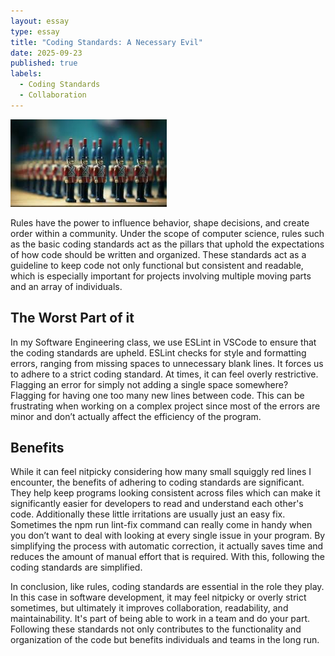 ```yaml
---
layout: essay
type: essay
title: "Coding Standards: A Necessary Evil"
date: 2025-09-23
published: true
labels:
  - Coding Standards
  - Collaboration
---
```


<img width= "250px" class="rounded float-start pe-4" src="../img/soldiers.jpeg">

Rules have the power to influence behavior, shape decisions, and create order within a community. Under the scope of computer science, rules such as the basic coding standards act as the pillars that uphold the expectations of how code should be written and organized. These standards act as a guideline to keep code not only functional but consistent and readable, which is especially important for projects involving multiple moving parts and an array of individuals.

## The Worst Part of it
In my Software Engineering class, we use ESLint in VSCode to ensure that the coding standards are upheld. ESLint checks for style and formatting errors, ranging from missing spaces to unnecessary blank lines. It forces us to adhere to a strict coding standard. At times, it can feel overly restrictive. Flagging an error for simply not adding a single space somewhere? Flagging for having one too many new lines between code. This can be frustrating when working on a complex project since most of the errors are minor and don’t actually affect the efficiency of the program. 

## Benefits
While it can feel nitpicky considering how many small squiggly red lines I encounter, the benefits of adhering to coding standards are significant. They help keep programs looking consistent across files which can make it significantly easier for developers to read and understand each other's code. Additionally these little irritations are usually just an easy fix. Sometimes the npm run lint-fix command can really come in handy when you don’t want to deal with looking at every single issue in your program. By simplifying the process with automatic correction, it actually saves time and reduces the amount of manual effort that is required. With this, following the coding standards are simplified. 

In conclusion, like rules, coding standards are essential in the role they play. In this case in software development, it may feel nitpicky or overly strict sometimes, but ultimately it improves collaboration, readability, and maintainability. It's part of being able to work in a team and do your part. Following these standards not only contributes to the functionality and organization of the code but benefits individuals and teams in the long run.

